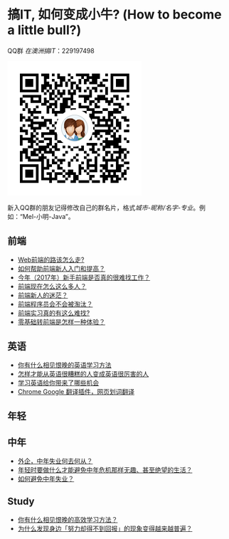 # 搞IT, 如何变成小牛? (How to become a little bull?)
QQ群 *在澳洲搞IT*：229197498

![alt text][qrcode]

[qrcode]:https://github.com/randomyao22/au-it-faq-for-chinese/blob/master/src/common/images/qrcode.png

新入QQ群的朋友记得修改自己的群名片，格式*城市-昵称/名字-专业*。例如：“Mel-小明-Java”。

## 前端

* [Web前端的路该怎么走?](https://www.zhihu.com/question/34388831)
* [如何帮助前端新人入门和提高？](https://www.zhihu.com/question/19862294)
* [今年（2017年）新手前端是否真的很难找工作？](https://www.zhihu.com/question/55899160)
* [前端现在怎么这么多人？](https://www.zhihu.com/question/55886635)
* [前端新人的迷茫？](https://www.zhihu.com/question/54440732)
* [前端程序员会不会被淘汰？](https://www.zhihu.com/question/50473087)
* [前端实习真的有这么难找?](https://www.zhihu.com/question/43522943)
* [零基础转前端是怎样一种体验？](https://www.zhihu.com/question/48989656)

## 英语
* [你有什么相见恨晚的英语学习方法](https://www.zhihu.com/question/26677313)
* [怎样才能从英语很糟糕的人变成英语很厉害的人](怎样才能从英语很糟糕的人变成英语很厉害的人？)
* [学习英语给你带来了哪些机会](https://www.zhihu.com/question/35604716)
* [Chrome Google 翻译插件，网页划词翻译](https://chrome.google.com/webstore/detail/google-translate/aapbdbdomjkkjkaonfhkkikfgjllcleb)

## 年轻


## 中年
* [外企，中年失业何去何从？](https://www.zhihu.com/question/26553748)
* [年轻时要做什么才能避免中年危机那样无趣、甚至绝望的生活？](https://www.zhihu.com/question/50387992)
* [如何避免中年失业？](https://www.zhihu.com/question/33772508)

## Study
* [你有什么相见恨晚的高效学习方法？](https://www.zhihu.com/question/50343728)
* [为什么发现身边「努力却得不到回报」的现象变得越来越普遍？](https://www.zhihu.com/question/32163355)
